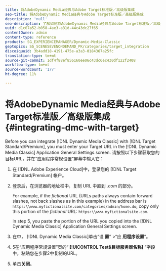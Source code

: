 ```yaml
---
title: 将AdobeDynamic Media经典与Adobe Target标准版／高级版集成
seo-title: 将AdobeDynamic Media经典与Adobe Target标准版／高级版集成
description: 'null'
seo-description: 了解如何将AdobeDynamic Media经典与Adobe Target标准版／高级版集成。
uuid: d1c07a52-b058-4ae3-a31d-44c43dc27f65
contentOwner: admin
content-type: reference
products: SG_EXPERIENCEMANAGER/Dynamic-Media-Classic
geptopics: SG_SCENESEVENONDEMAND_PK/categories/target_integration
discoiquuid: 3b4add18-4191-475e-a3a3-0184367a25fc
translation-type: tm+mt
source-git-commit: 1df4f88ef856160ee06c43dc6ec430df122f2408
workflow-type: tm+mt
source-wordcount: '177'
ht-degree: 11%

---
```



# 将AdobeDynamic Media经典与Adobe Target标准版／高级版集成 {#integrating-dmc-with-target}

Before you can integrate [!DNL Dynamic Media Classic] with [!DNL Target Standard/Premium], you must enter your Target URL in the [!DNL Dynamic Media Classic] Application General Settings screen. 请按照以下步骤获取您的目标URL，并在“应用程序常规设置”屏幕中输入它：

1. 在 [!DNL Adobe Experience Cloud]中，登录您的 [!DNL Target Standard/Premium] 帐户。
1. 登录后，在浏览器的地址栏中，复制 URL 中直到 *.com* 的部分。

   For example, if the *fictional* URL (URLs paths always contain forward slashes, not back slashes as in this example) in the address bar is `https:\\www.myfictionalsite.com/categories/admin/home.do`, copy only this portion of the *fictional* URL: `https:\\www.myfictionalsite.com`.

   In step 5, you paste the portion of the URL you copied into the [!DNL Dynamic Media Classic] Application General Settings screen.

1. 在中， [!DNL Dynamic Media Classic]单击“设 **置”** >“应 **用程序设置**”。
1. 5在“应用程序常规设置”页的“ **[!UICONTROL Test&amp;目标服务器名称]** ”字段中，粘贴您在步骤2中复制的URL。
1. 单击&#x200B;**关闭**。

